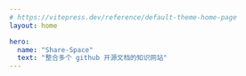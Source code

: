 ```yaml
---
# https://vitepress.dev/reference/default-theme-home-page
layout: home

hero:
  name: "Share-Space"
  text: "整合多个 github 开源文档的知识网站"
---
```


<script setup>
  import Home from '../components/Home/index.vue' 
</script>
<Home/>
